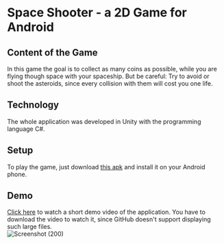
# Space Shooter - a 2D Game for Android

## Content of the Game
In this game the goal is to collect as many coins as possible, while you are flying though space with your spaceship. 
But be careful: Try to avoid or shoot the asteroids, since every collision with them will cost you one life.

## Technology
The whole application was developed in Unity with the programming language C#.

## Setup 
To play the game, just download [this apk](export/SpaceShooterAPK.apk) and install it on your Android phone. 

## Demo
[Click here](DemoSpaceShooter.mp4) to watch a short demo video of the application. You have to download the video to watch it, since GitHub doesn't support displaying such large files. <br />
![Screenshot (200)](https://user-images.githubusercontent.com/66257427/118858493-81cc5c80-b8d9-11eb-869b-5c431d9b02e4.png)

